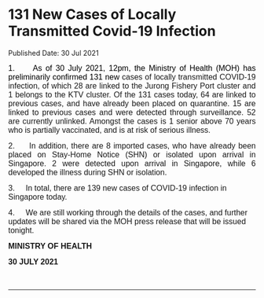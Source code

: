 <html>
    <meta http-equiv="Content-Type" content="text/html; charset=utf-8"/>
    <meta charset="utf-8"/>
    <title>131 New Cases of Locally Transmitted Covid-19 Infection</title>
    <body><h1>131 New Cases of Locally Transmitted Covid-19 Infection</h1>
    <p>Published Date: 30 Jul 2021</p> <p style="text-align: justify;"><span style="font-size: 16px; font-family: Arial;"><span><span><span style="color: black;">1.&nbsp; &nbsp; &nbsp;As of 30 July 2021, 12pm, the Ministry of Health (MOH) has preliminarily confirmed 131 new </span></span></span></span><span style="font-size: 16px; font-family: Arial;"><span><span><span>cases of locally transmitted COVID-19 infection, of which 28 are linked to the Jurong Fishery Port cluster and 1 belongs to the KTV cluster.&nbsp;Of the 131 cases today, 64 are <span class="bumpedfont15">linked to previous cases, and have already been placed on quarantine. 15 are linked to previous cases and were detected through surveillance. 52 are currently unlinked. Amongst the cases is 1 senior above 70 years who is partially vaccinated, and is at risk of serious illness. </span></span></span></span></span></p> <p style="text-align: justify;"><span style="font-size: 16px; font-family: Arial;"><span><span><span>2.&nbsp; &nbsp; &nbsp;</span></span></span></span><span style="text-align: left; font-size: 16px; font-family: Arial;">In addition, there are 8 imported cases, who have already been placed on Stay-Home Notice (SHN) or isolated </span><span style="text-align: left; font-size: 16px; font-family: Arial;">upon arrival in Singapore</span><span style="text-align: left; font-size: 16px; font-family: Arial;">. 2 were detected upon arrival in Singapore, while 6 developed the illness during SHN or isolation.</span></p><p><p><span style="font-size: 16px; font-family: Arial;"><span>3.&nbsp; &nbsp; &nbsp;</span></span><span style="font-family: Arial; font-size: 16px;">In total, there are 139 new cases of COVID-19 infection in Singapore today.</span></p></p><p><p><span style="font-size: 16px; font-family: Arial;"><span>4.&nbsp; &nbsp; &nbsp;</span></span><span style="font-family: Arial; font-size: 16px;">We are still working through the details of the cases, and further updates will be shared via the MOH press release that will be issued tonight.</span></p></p> <p><strong style="font-family: Arial; font-size: 16px;">MINISTRY OF HEALTH</strong><br></p><div style="padding: 0in 0in 1pt; border-top: none; border-right: none; border-bottom-width: 1pt; border-bottom-style: solid; border-left: none;"> <p style="padding: 0in; border: none;"><span style="font-size: 16px; font-family: Arial;"><strong>30 JULY 2021</strong></span></p> <p style="padding: 0in; border: none;"><span style="font-size: 16px; font-family: Arial;">&nbsp;</span></p> </div></body>
</html>